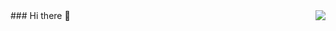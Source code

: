 <img align="right" src="https://github-readme-stats.vercel.app/api?username=git-zjx&show_icons=true&icon_color=CE1D2D&text_color=718096&bg_color=ffffff&hide_title=true" />
### Hi there 👋

<!--
**git-zjx/git-zjx** is a ✨ _special_ ✨ repository because its `README.md` (this file) appears on your GitHub profile.

Here are some ideas to get you started:

- 🔭 I’m currently working on ...
- 🌱 I’m currently learning ...
- 👯 I’m looking to collaborate on ...
- 🤔 I’m looking for help with ...
- 💬 Ask me about ...
- 📫 How to reach me: ...
- 😄 Pronouns: ...
- ⚡ Fun fact: ...
-->

